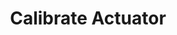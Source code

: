 ---
title: Calibrate Actuator
excerpt: Calibrate a specific actuator
api:
  file: openapi.json
  operationId: calibrate_actuator
hidden: false
---